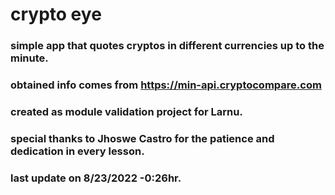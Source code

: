 # crypto eye
### simple app that quotes cryptos in different currencies up to the minute.
### obtained info comes from https://min-api.cryptocompare.com
### created as module validation project for Larnu.
### special thanks to Jhoswe Castro for the patience and dedication in every lesson.
### last update on 8/23/2022 -0:26hr.
